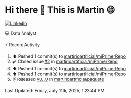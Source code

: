# Hi there 👋 This is Martin :smile:

[![LinkedIn](https://img.shields.io/badge/-LinkedIn-blue?style=flat&logo=linkedin&logoColor=white)](https://www.linkedin.com/in/martin-vivar-toledo-93901b291/)

:computer: Data Analyst

⚡ Recent Activity

<!--RECENT_ACTIVITY:start-->
1. ⬆️ Pushed 1 commit(s) to [martirioartificial/miPrimerRepo](https://github.com/martirioartificial/miPrimerRepo)<br>
2. ✔️ Closed issue [#2](https://github.com/martirioartificial/miPrimerRepo/issues/2) in [martirioartificial/miPrimerRepo](https://github.com/martirioartificial/miPrimerRepo)<br>
3. ⬆️ Pushed 1 commit(s) to [martirioartificial/miPrimerRepo](https://github.com/martirioartificial/miPrimerRepo)<br>
4. ⬆️ Pushed 1 commit(s) to [martirioartificial/miPrimerRepo](https://github.com/martirioartificial/miPrimerRepo)<br>
5. ✌️ Released [v0.1.0](https://github.com/martirioartificial/paquete/releases/tag/v0%2C1%2C0) in [martirioartificial/paquete](https://github.com/martirioartificial/paquete)<br>
<!--RECENT_ACTIVITY:end-->
<!--RECENT_ACTIVITY:last_update-->
Last Updated: Friday, July 11th, 2025, 1:23:44 PM
<!--RECENT_ACTIVITY:last_update_end-->
